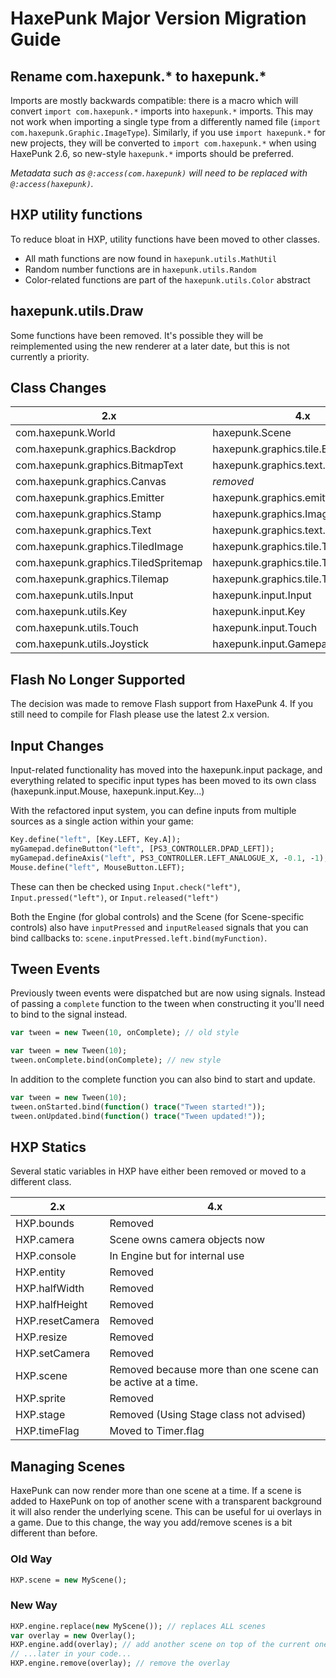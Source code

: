HaxePunk Major Version Migration Guide
======================================

Rename com.haxepunk.* to haxepunk.*
-----------------------------------

Imports are mostly backwards compatible: there is a macro which will convert `import com.haxepunk.*` imports into `haxepunk.*` imports. This may not work when importing a single type from a differently named file (`import com.haxepunk.Graphic.ImageType`). Similarly, if you use `import haxepunk.*` for new projects, they will be converted to `import com.haxepunk.*` when using HaxePunk 2.6, so new-style `haxepunk.*` imports should be preferred.

*Metadata such as `@:access(com.haxepunk)` will need to be replaced with `@:access(haxepunk)`.*

HXP utility functions
---------------------

To reduce bloat in HXP, utility functions have been moved to other classes.

- All math functions are now found in `haxepunk.utils.MathUtil`
- Random number functions are in `haxepunk.utils.Random`
- Color-related functions are part of the `haxepunk.utils.Color` abstract

haxepunk.utils.Draw
-------------------

Some functions have been removed. It's possible they will be reimplemented using the new renderer at a later date, but this is not currently a priority.

Class Changes
---------------

| 2.x                                   | 4.x                                   |
|---------------------------------------|---------------------------------------|
| com.haxepunk.World                    | haxepunk.Scene                        |
| com.haxepunk.graphics.Backdrop        | haxepunk.graphics.tile.Backdro        |
| com.haxepunk.graphics.BitmapText      | haxepunk.graphics.text.BitmapText     |
| com.haxepunk.graphics.Canvas          | *removed*                             |
| com.haxepunk.graphics.Emitter         | haxepunk.graphics.emitter.Emitter     |
| com.haxepunk.graphics.Stamp           | haxepunk.graphics.Image               |
| com.haxepunk.graphics.Text            | haxepunk.graphics.text.Text           |
| com.haxepunk.graphics.TiledImage      | haxepunk.graphics.tile.TiledImage     |
| com.haxepunk.graphics.TiledSpritemap  | haxepunk.graphics.tile.TiledSpritemap |
| com.haxepunk.graphics.Tilemap         | haxepunk.graphics.tile.Tilemap        |
| com.haxepunk.utils.Input              | haxepunk.input.Input                  |
| com.haxepunk.utils.Key                | haxepunk.input.Key                    |
| com.haxepunk.utils.Touch              | haxepunk.input.Touch                  |
| com.haxepunk.utils.Joystick           | haxepunk.input.Gamepad                |

Flash No Longer Supported
-------------------------

The decision was made to remove Flash support from HaxePunk 4. If you still need to compile for Flash please use the latest 2.x version.

Input Changes
-------------

Input-related functionality has moved into the haxepunk.input package, and everything related to specific input types has been moved to its own class (haxepunk.input.Mouse, haxepunk.input.Key...)

With the refactored input system, you can define inputs from multiple sources as a single action within your game:

```haxe
Key.define("left", [Key.LEFT, Key.A]);
myGamepad.defineButton("left", [PS3_CONTROLLER.DPAD_LEFT]);
myGamepad.defineAxis("left", PS3_CONTROLLER.LEFT_ANALOGUE_X, -0.1, -1);
Mouse.define("left", MouseButton.LEFT);
```

These can then be checked using `Input.check("left")`, `Input.pressed("left")`, or `Input.released("left")`

Both the Engine (for global controls) and the Scene (for Scene-specific controls) also have `inputPressed` and `inputReleased` signals that you can bind callbacks to: `scene.inputPressed.left.bind(myFunction)`.

Tween Events
------------

Previously tween events were dispatched but are now using signals. Instead of passing a `complete` function to the tween when constructing it you'll need to bind to the signal instead.

```haxe
var tween = new Tween(10, onComplete); // old style

var tween = new Tween(10);
tween.onComplete.bind(onComplete); // new style
```

In addition to the complete function you can also bind to start and update.

```haxe
var tween = new Tween(10);
tween.onStarted.bind(function() trace("Tween started!"));
tween.onUpdated.bind(function() trace("Tween updated!"));
```

HXP Statics
-----------

Several static variables in HXP have either been removed or moved to a different class.

| 2.x              | 4.x                                                          |
|------------------|--------------------------------------------------------------|
| HXP.bounds       | Removed                                                      |
| HXP.camera       | Scene owns camera objects now                                |
| HXP.console      | In Engine but for internal use                               |
| HXP.entity       | Removed                                                      |
| HXP.halfWidth    | Removed                                                      |
| HXP.halfHeight   | Removed                                                      |
| HXP.resetCamera  | Removed                                                      |
| HXP.resize       | Removed                                                      |
| HXP.setCamera    | Removed                                                      |
| HXP.scene        | Removed because more than one scene can be active at a time. |
| HXP.sprite       | Removed                                                      |
| HXP.stage        | Removed (Using Stage class not advised)                      |
| HXP.timeFlag     | Moved to Timer.flag                                          |

Managing Scenes
---------------

HaxePunk can now render more than one scene at a time. If a scene is added to HaxePunk on top of another scene with a transparent background it will also render the underlying scene. This can be useful for ui overlays in a game. Due to this change, the way you add/remove scenes is a bit different than before.

### Old Way
```haxe
HXP.scene = new MyScene();
```

### New Way
```haxe
HXP.engine.replace(new MyScene()); // replaces ALL scenes
var overlay = new Overlay();
HXP.engine.add(overlay); // add another scene on top of the current one
// ...later in your code...
HXP.engine.remove(overlay); // remove the overlay
```

